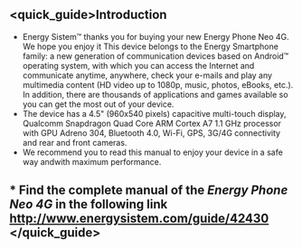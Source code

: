 ## <quick_guide>Introduction

* Energy Sistem™ thanks you for buying your new Energy Phone Neo 4G. We hope you enjoy it
This device belongs to the Energy Smartphone family: a new generation of communication devices based on Android™ operating system, with which you can access the Internet and communicate anytime, anywhere, check your e-mails and play any multimedia content (HD video up to 1080p, music, photos, eBooks, etc.).
In addition, there are thousands of applications and games available so you can get the most out of your device.
* The device has a 4.5" (960x540 pixels) capacitive multi-touch display, Qualcomm Snapdragon Quad Core ARM Cortex A7 1.1 GHz processor with GPU Adreno 304, Bluetooth 4.0, Wi-Fi, GPS, 3G/4G connectivity and rear and front cameras.
* We recommend you to read this manual to enjoy your device in a safe way andwith maximum performance.


## <unique> * Find the complete manual of the *Energy Phone Neo 4G* in the following link  http://www.energysistem.com/guide/42430 </unique> </quick_guide>

